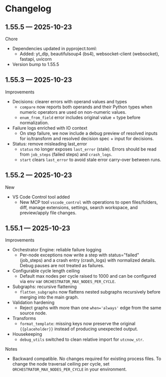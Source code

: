 # Changelog

## 1.55.5 — 2025-10-23

Chore
- Dependencies updated in pyproject.toml:
  - Added: yt_dlp, beautifulsoup4 (bs4), websocket-client (websocket), fastapi, uvicorn
- Version bump to 1.55.5

## 1.55.3 — 2025-10-23

Improvements
- Decisions: clearer errors with operand values and types
  - `compare` now reports both operands and their Python types when numeric operators are used on non-numeric values.
  - `enum_from_field` error includes original value + type before normalization.
- Failure logs enriched with IO context
  - On step failure, we now include a debug preview of resolved inputs for io/transform and resolved decision spec + input for decisions.
- Status: remove misleading last_error
  - `status` no longer exposes `last_error` (stale). Errors should be read from `job_steps` (failed steps) and `crash_logs`.
  - `start` clears `last_error` to avoid stale error carry-over between runs.

## 1.55.2 — 2025-10-23

New
- VS Code Control tool added
  - New MCP tool `vscode_control` with operations to open files/folders, diff, manage extensions, settings, search workspace, and preview/apply file changes.

## 1.55.1 — 2025-10-23

Improvements
- Orchestrator Engine: reliable failure logging
  - Per-node exceptions now write a step with status="failed" (job_steps) and a crash entry (crash_logs) with normalized details. Debug pauses are not treated as failures.
- Configurable cycle length ceiling
  - Default max nodes per cycle raised to 1000 and can be configured via env var `ORCHESTRATOR_MAX_NODES_PER_CYCLE`.
- Subgraphs: recursive flattening
  - `flatten_subgraphs` now flattens nested subgraphs recursively before merging into the main graph.
- Validation hardening
  - Reject graphs with more than one `when='always'` edge from the same source node.
- Transforms
  - `format_template`: missing keys now preserve the original `{{placeholder}}` instead of producing unexpected output.
- Housekeeping
  - `debug_utils` switched to clean relative import for `utcnow_str`.

Notes
- Backward compatible. No changes required for existing process files. To change the node traversal ceiling per cycle, set `ORCHESTRATOR_MAX_NODES_PER_CYCLE` in your environment.
